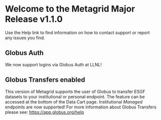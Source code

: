 # Welcome to the Metagrid Major Release v1.1.0

Use the Help link to find information on how to contact support or report any issues you find.

## Globus Auth

We now support logins via Globus Auth at LLNL!

## Globus Transfers enabled

This version of Metagrid supports the user of Globus to transfer ESGF datasets to your institutional or personal endpoint. The feature can be accessed at the bottom of the Data Cart page. Institutional _Managed_ endpoints are now supported!
For more information about Globus Transfers please see: https://app.globus.org/help
